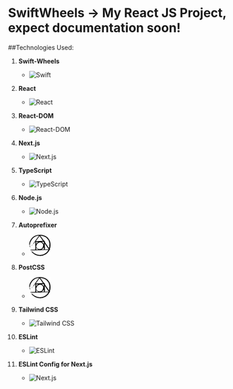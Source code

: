# SwiftWheels -> My React JS Project, expect documentation soon!

##Technologies Used:
1. **Swift-Wheels**
   - ![Swift](https://raw.githubusercontent.com/simple-icons/simple-icons/develop/icons/swift.svg)

2. **React**
   - ![React](https://raw.githubusercontent.com/simple-icons/simple-icons/develop/icons/react.svg)

3. **React-DOM**
   - ![React-DOM](https://raw.githubusercontent.com/simple-icons/simple-icons/develop/icons/react.svg)

4. **Next.js**
   - ![Next.js](https://raw.githubusercontent.com/simple-icons/simple-icons/develop/icons/next-dot-js.svg)

5. **TypeScript**
   - ![TypeScript](https://raw.githubusercontent.com/simple-icons/simple-icons/develop/icons/typescript.svg)

6. **Node.js**
   - ![Node.js](https://raw.githubusercontent.com/simple-icons/simple-icons/develop/icons/node-dot-js.svg)

7. **Autoprefixer**
   - ![Autoprefixer](https://raw.githubusercontent.com/simple-icons/simple-icons/develop/icons/postcss.svg)

8. **PostCSS**
   - ![PostCSS](https://raw.githubusercontent.com/simple-icons/simple-icons/develop/icons/postcss.svg)

9. **Tailwind CSS**
   - ![Tailwind CSS](https://raw.githubusercontent.com/simple-icons/simple-icons/develop/icons/tailwindcss.svg)

10. **ESLint**
    - ![ESLint](https://raw.githubusercontent.com/simple-icons/simple-icons/develop/icons/eslint.svg)

11. **ESLint Config for Next.js**
    - ![Next.js](https://raw.githubusercontent.com/simple-icons/simple-icons/develop/icons/next-dot-js.svg)

